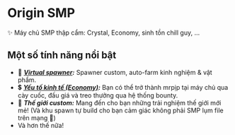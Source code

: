 # Origin SMP

✨ Máy chủ SMP thập cẩm: Crystal, Economy, sinh tồn chill guy, ...

## Một số tính năng nổi bật

* 🎃 [_**Virtual spawner**_](huong-dan/spawner.md)_**:**_ Spawner custom, auto-farm kinh nghiệm & vật phẩm.
* 💲 [_**Yếu tố kinh tế (Economy)**_](huong-dan/kinh-te.md)_**:**_ Bạn có thể trở thành mrpịp tại máy chủ qua cày cuốc, đấu giá và treo thưởng qua hệ thống bounty.
* 🍃 _**Thế giới custom:**_ Mang đến cho bạn những trải nghiệm thế giới mới mẻ! (Và khu spawn tự build cho bạn cảm giác không phải SMP lụm file trên mạng 🐧)
* Và hơn thế nữa!
